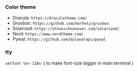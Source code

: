 ### Color theme
* Dracula: `https://draculatheme.com/`
* Gruvbox: `https://github.com/morhetz/gruvbox`
* Solarized: `https://ethanschoonover.com/solarized/`
* Nord: `https://www.nordtheme.com/`
* Pywal: `https://github.com/dylanaraps/pywal`
### tty

`setfont ter-128n `( to make font-size bigger in main terminal ) 
